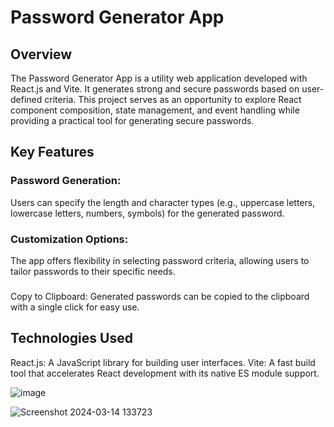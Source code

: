 
# Password Generator App 

## Overview
The Password Generator App is a utility web application developed with React.js and Vite. It generates strong and secure passwords based on user-defined criteria. This project serves as an opportunity to explore React component composition, state management, and event handling while providing a practical tool for generating secure passwords.

## Key Features
### Password Generation: 
Users can specify the length and character types (e.g., uppercase letters, lowercase letters, numbers, symbols) for the generated password.

### Customization Options: 
The app offers flexibility in selecting password criteria, allowing users to tailor passwords to their specific needs.

### 
Copy to Clipboard: Generated passwords can be copied to the clipboard with a single click for easy use.

## Technologies Used
React.js: A JavaScript library for building user interfaces.
Vite: A fast build tool that accelerates React development with its native ES module support.

![image](https://github.com/neharikarout/Projects/assets/144371961/a4d7a2c1-f894-41ec-9170-3a90092361d5)


![Screenshot 2024-03-14 133723](https://github.com/neharikarout/Projects/assets/144371961/80f25379-302e-4045-8916-b040168f8127)
